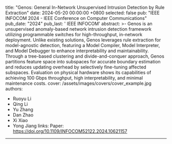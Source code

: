 title:          "Genos: General In-Network Unsupervised Intrusion Detection by Rule Extraction"
date:           2024-05-20 00:00:00 +0800
selected:       false
pub:            "IEEE INFOCOM 2024 - IEEE Conference on Computer Communications"
pub_date:       "2024"
pub_last:       ' <span class="badge badge-pill badge-publication badge-success">IEEE INFOCOM</span>'
abstract: >-
  Genos is an unsupervised anomaly-based network intrusion detection framework utilizing programmable switches for high-throughput, in-network deployment. Unlike existing solutions, Genos leverages rule extraction for model-agnostic detection, featuring a Model Compiler, Model Interpreter, and Model Debugger to enhance interpretability and maintainability. Through a tree-based clustering and divide-and-conquer approach, Genos partitions feature space into subspaces for accurate boundary estimation and reduces updating overhead by selectively fine-tuning affected subspaces. Evaluation on physical hardware shows its capabilities of achieving 100 Gbps throughput, high interpretability, and minimal maintenance costs.
cover:          /assets/images/covers/cover_example.jpg
authors:
  - Ruoyu Li
  - Qing Li
  - Yu Zhang
  - Dan Zhao
  - Xi Xiao
  - Yong Jiang
links:
  Paper: https://doi.org/10.1109/INFOCOM52122.2024.10621157
---
